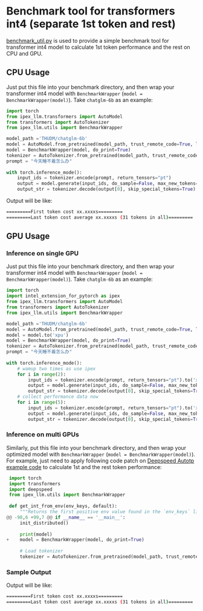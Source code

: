 # Benchmark tool for transformers int4 (separate 1st token and rest)

[benchmark_util.py](https://github.com/intel-analytics/ipex-llm/tree/main/python/llm/src/ipex_llm/utils/benchmark_util.py) is used to provide a simple benchmark tool for transformer int4 model to calculate 1st token performance and the rest on CPU and GPU.

## CPU Usage
Just put this file into your benchmark directory, and then wrap your transformer int4 model with `BenchmarkWrapper` (`model = BenchmarkWrapper(model)`).
Take `chatglm-6b` as an example:
```python
import torch
from ipex_llm.transformers import AutoModel
from transformers import AutoTokenizer
from ipex_llm.utils import BenchmarkWrapper

model_path ='THUDM/chatglm-6b'
model = AutoModel.from_pretrained(model_path, trust_remote_code=True, load_in_4bit=True)
model = BenchmarkWrapper(model, do_print=True)
tokenizer = AutoTokenizer.from_pretrained(model_path, trust_remote_code=True)
prompt = "今天睡不着怎么办"
 
with torch.inference_mode():
    input_ids = tokenizer.encode(prompt, return_tensors="pt")
    output = model.generate(input_ids, do_sample=False, max_new_tokens=32)
    output_str = tokenizer.decode(output[0], skip_special_tokens=True)
```
Output will be like:
```bash
=========First token cost xx.xxxxs=========
=========Last token cost average xx.xxxxs (31 tokens in all)=========
```

## GPU Usage
### Inference on single GPU
Just put this file into your benchmark directory, and then wrap your transformer int4 model with `BenchmarkWrapper` (`model = BenchmarkWrapper(model)`).
Take `chatglm-6b` as an example:
```python
import torch
import intel_extension_for_pytorch as ipex
from ipex_llm.transformers import AutoModel
from transformers import AutoTokenizer
from ipex_llm.utils import BenchmarkWrapper

model_path ='THUDM/chatglm-6b'
model = AutoModel.from_pretrained(model_path, trust_remote_code=True, load_in_4bit=True)
model = model.to('xpu')
model = BenchmarkWrapper(model, do_print=True)
tokenizer = AutoTokenizer.from_pretrained(model_path, trust_remote_code=True)
prompt = "今天睡不着怎么办"
 
with torch.inference_mode():
    # wamup two times as use ipex
    for i in range(2):
        input_ids = tokenizer.encode(prompt, return_tensors="pt").to('xpu')
        output = model.generate(input_ids, do_sample=False, max_new_tokens=32)
        output_str = tokenizer.decode(output[0], skip_special_tokens=True)
    # collect performance data now
    for i in range(5):
        input_ids = tokenizer.encode(prompt, return_tensors="pt").to('xpu')
        output = model.generate(input_ids, do_sample=False, max_new_tokens=32)
        output_str = tokenizer.decode(output[0], skip_special_tokens=True)
```

### Inference on multi GPUs
Similarly, put this file into your benchmark directory, and then wrap your optimized model with `BenchmarkWrapper` (`model = BenchmarkWrapper(model)`).
For example, just need to apply following code patch on [Deepspeed Autotp example code](https://github.com/intel-analytics/ipex-llm/blob/main/python/llm/example/GPU/Deepspeed-AutoTP/deepspeed_autotp.py) to calculate 1st and the rest token performance:
```python
 import torch
 import transformers
 import deepspeed
 from ipex_llm.utils import BenchmarkWrapper
 
 def get_int_from_env(env_keys, default):
     """Returns the first positive env value found in the `env_keys` list or the default."""
@@ -98,6 +99,7 @@ if __name__ == '__main__':
     init_distributed()
 
     print(model)
+    model = BenchmarkWrapper(model, do_print=True)
 
     # Load tokenizer
     tokenizer = AutoTokenizer.from_pretrained(model_path, trust_remote_code=True)
```

### Sample Output
Output will be like:
```bash
=========First token cost xx.xxxxs=========
=========Last token cost average xx.xxxxs (31 tokens in all)=========
```
